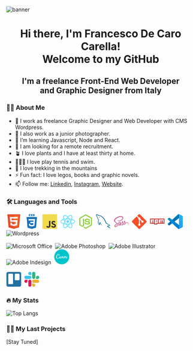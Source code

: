 <img src="https://francescodecarocarella.it./public/img/fdcc-at-work.jpg" alt="banner" align="center"/>

<h1 align="center">Hi there, I'm Francesco De Caro Carella!<br>Welcome to my GitHub</h1>

<h2 align="center">I'm a freelance Front-End Web Developer<br>and Graphic Designer from Italy</h2>

### 🧑‍🦰 About Me

- 🔭 I work as freelance Graphic Designer and Web Developer with CMS Wordpress.
- 📸 I also work as a junior photographer.
- 🌱 I’m learning Javascript, Node and React.
- 💼 I am looking for a remote recruitment.
- 🪴 I love plants and I have at least thirty at home.
- 🏊🏻‍♀️ I love play tennis and swim.
- 🥾 I love trekking in the mountains
- ⚡ Fun fact: I love legos, books and graphic novels.
- 📫 Follow me: <a href="https://it.linkedin.com/in/francescodecarocarella" target="blank">Linkedin</a>, <a href="https://www.instagram.com/fdcc_webdev/" target="blank">Instagram</a>, <a href="https://www.https://francescodecarocarella.it/" target="blank">Website</a>.


### 🛠 Languages and Tools

<img src="https://github.com/devicons/devicon/blob/master/icons/html5/html5-original.svg" title="HTML5" alt="HTML" width="40" height="40"/>&nbsp;
<img src="https://github.com/devicons/devicon/blob/master/icons/css3/css3-plain-wordmark.svg"  title="CSS3" alt="CSS" width="40" height="40"/>&nbsp;
<img src="https://github.com/devicons/devicon/blob/master/icons/javascript/javascript-original.svg" title="JavaScript" alt="JavaScript" width="40" height="40"/>&nbsp;
<img src="https://github.com/devicons/devicon/blob/master/icons/react/react-original.svg" title="React" alt="React" width="40" height="40"/>&nbsp;
<img src="https://github.com/devicons/devicon/blob/master/icons/nodejs/nodejs-original.svg" title="NodeJS" alt="NodeJS" width="40" height="40"/>&nbsp;
<img src="https://github.com/devicons/devicon/blob/master/icons/mysql/mysql-plain.svg" title="MySQL"  alt="MySQL" width="40" height="40"/>&nbsp;
<img src="https://github.com/devicons/devicon/blob/master/icons/sass/sass-original.svg" title="Sass"  alt="Sass" width="40" height="40"/>&nbsp;
<img src="https://github.com/devicons/devicon/blob/master/icons/git/git-original.svg" title="Git"  alt="Git" width="40" height="40"/>&nbsp;
<img src="https://github.com/devicons/devicon/blob/master/icons/npm/npm-original-wordmark.svg" title="Npm"  alt="Npm" width="40" height="40"/>&nbsp;
<img src="https://github.com/devicons/devicon/blob/master/icons/vscode/vscode-original.svg" title="Vs Code"  alt="Vs Code" width="40" height="40"/>&nbsp;
<img src="https://cdn.worldvectorlogo.com/logos/wordpress-blue.svg" title="Wordpress"  alt="Wordpress" width="40" height="40"/>&nbsp;
<br>
<br>
<img src="https://cdn.worldvectorlogo.com/logos/office-1.svg" title="Microsoft Office"  alt="Microsoft Office" width="40" height="40"/>&nbsp;
<img src="https://cdn.worldvectorlogo.com/logos/adobe-photoshop-2.svg" title="Adobe Photoshop"  alt="Adobe Photoshop" width="40" height="40"/>&nbsp;
<img src="https://cdn.worldvectorlogo.com/logos/adobe-illustrator-cc-icon.svg" title="Adobe Illustrator"  alt="Adobe Illustrator" width="40" height="40"/>&nbsp;
<img src="https://cdn.worldvectorlogo.com/logos/adobe-indesign-cc-icon.svg" title="Adobe Indesign"  alt="Adobe Indesign" width="40" height="40"/>&nbsp;
<img src="https://github.com/devicons/devicon/blob/master/icons/canva/canva-original.svg" title="Canva"  alt="Canva" width="40" height="40"/>&nbsp;
<br>
<br>
<img src="https://github.com/devicons/devicon/blob/master/icons/trello/trello-plain.svg" title="Trello"  alt="Trello" width="40" height="40"/>&nbsp;
<img src="https://github.com/devicons/devicon/blob/master/icons/slack/slack-original.svg" title="Slack"  alt="Slack" width="40" height="40"/>&nbsp;


### 🔥 My Stats

![Top Langs](https://github-readme-stats.vercel.app/api/top-langs/?username=FrancescoDeCaroCarella&layout=compact&show_icons=true&theme=vision-friendly-dark)


### 👨‍💻 My Last Projects

[Stay Tuned]
